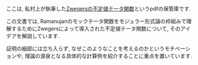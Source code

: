 ここは, 私村上が執筆した[Zwegersの不定値テータ関数](https://github.com/YuyaMurakamiMath/Indefinite_Theta_Zwegers/blob/main/Zwegers%E3%81%AE%E4%B8%8D%E5%AE%9A%E5%80%A4%E3%83%86%E3%83%BC%E3%82%BF%E9%96%A2%E6%95%B0/Zwegers%E3%81%AE%E4%B8%8D%E5%AE%9A%E5%80%A4%E3%83%86%E3%83%BC%E3%82%BF%E9%96%A2%E6%95%B0.pdf)というpdfの保管庫です.

この文書では, Ramanujanのモックテータ関数をモジュラー形式論の枠組みで理解するためにZwegersによって導入された不定値テータ関数について, そのアイデアを解説しています. 

証明の細部には立ち入らず, なぜこのようなことを考えるのかというモチベーションや, 理論の源泉となる具体的な計算例を紹介することに重点を置いています. 

